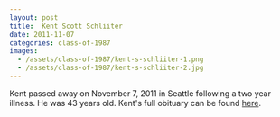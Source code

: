 ```yaml
---
layout: post
title:  Kent Scott Schliiter
date: 2011-11-07
categories: class-of-1987
images:
  - /assets/class-of-1987/kent-s-schliiter-1.png
  - /assets/class-of-1987/kent-s-schliiter-2.jpg
---
```

Kent passed away on November 7, 2011 in Seattle following a two year illness. He was 43 years old. Kent's full obituary can be found [here](http://tinyurl.com/qeemnfo).
